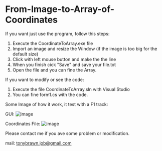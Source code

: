 # From-Image-to-Array-of-Coordinates

If you want just use the program, follow this steps:
1. Execute the CoordinateToArray.exe file
2. Import an image and resize the Window (if the image is too big for the default size)
3. Click with left mouse button and make the the line
4. When you finish cick "Save" and save your file.txt
5. Open the file and you can fine the Array.


If you want to modify or see the code:
1. Execute the file CoordinateToArray.sln with Visual Studio
2. You can fine form1.cs with the code.


Some Image of how it work, it test with a F1 track:

GUI:
![image](https://github.com/BaroneGiallo/From-Image-to-Array-of-Coordinates/assets/96001978/d7e77957-8062-4003-abb3-0d18c30ffab7)

Coordinates File:
![image](https://github.com/BaroneGiallo/From-Image-to-Array-of-Coordinates/assets/96001978/d7d9f487-e0d0-4e4e-969d-e42d4fbfc447)


Please contact me if you ave some problem or modification.

mail: tonybrawn.job@gmail.com
